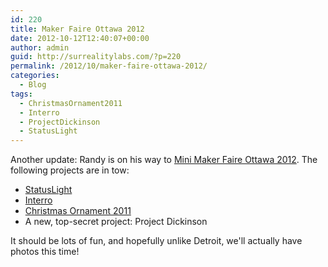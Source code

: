 ```yaml
---
id: 220
title: Maker Faire Ottawa 2012
date: 2012-10-12T12:40:07+00:00
author: admin
guid: http://surrealitylabs.com/?p=220
permalink: /2012/10/maker-faire-ottawa-2012/
categories:
  - Blog
tags:
  - ChristmasOrnament2011
  - Interro
  - ProjectDickinson
  - StatusLight
---
```

Another update: Randy is on his way to <a href="http://www.makerfaireottawa.com/">Mini Maker Faire Ottawa 2012</a>. The following projects are in tow:
<ul>
	<li><a href="http://surrealitylabs.com/projects/statuslight/" title="StatusLight">StatusLight</a></li>
	<li><a href="http://surrealitylabs.com/projects/interro/" title="Interro">Interro</a></li>
	<li><a href="http://surrealitylabs.com/projects/christmas-ornament-2011/" title="Christmas Ornament 2011">Christmas Ornament 2011</a></li>
	<li>A new, top-secret project: Project Dickinson</li>
</ul>
It should be lots of fun, and hopefully unlike Detroit, we'll actually have photos this time!